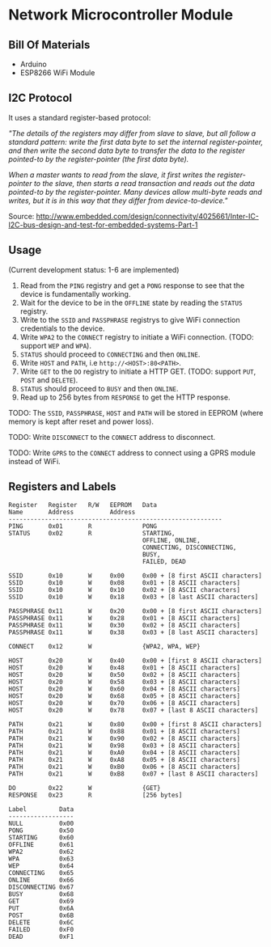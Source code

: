 Network Microcontroller Module
==============================

Bill Of Materials
-----------------

* Arduino
* ESP8266 WiFi Module


I2C Protocol
------------

It uses a standard register-based protocol:

_"The details of the registers may differ from slave to slave, but all follow a
standard pattern: write the first data byte to set the internal
register-pointer, and then write the second data byte to transfer the data to
the register pointed-to by the register-pointer (the first data byte)._

_When a master wants to read from the slave, it first writes the
register-pointer to the slave, then starts a read transaction and reads out the
data pointed-to by the register-pointer. Many devices allow multi-byte reads
and writes, but it is in this way that they differ from device-to-device."_

Source:
http://www.embedded.com/design/connectivity/4025661/Inter-IC-I2C-bus-design-and-test-for-embedded-systems-Part-1

Usage
-----

(Current development status: 1-6 are implemented)

1. Read from the `PING` registry and get a `PONG` response to see that the
   device is fundamentally working.
2. Wait for the device to be in the `OFFLINE` state by reading the `STATUS`
   registry.
3. Write to the `SSID` and `PASSPHRASE` registrys to give WiFi connection
   credentials to the device.
4. Write `WPA2` to the `CONNECT` registry to initiate a WiFi connection.
   (TODO: support `WEP` and `WPA`).
5. `STATUS` should proceed to `CONNECTING` and then `ONLINE`.
6. Write `HOST` and `PATH`, i.e `http://<HOST>:80<PATH>`.
7. Write `GET` to the `DO` registry to initiate a HTTP GET. (TODO: support
   `PUT`, `POST` and `DELETE`).
8. `STATUS` should proceed to `BUSY` and then `ONLINE`.
9. Read up to 256 bytes from `RESPONSE` to get the HTTP response.

TODO: The `SSID`, `PASSPHRASE`, `HOST` and `PATH` will be stored in EEPROM
(where memory is kept after reset and power loss).

TODO: Write `DISCONNECT` to the `CONNECT` address to disconnect.

TODO: Write `GPRS` to the `CONNECT` address to connect using a GPRS module
instead of WiFi.


Registers and Labels
--------------------

```
Register   Register   R/W   EEPROM   Data
Name       Address          Address
-----------------------------------------------------------
PING       0x01       R              PONG
STATUS     0x02       R              STARTING,
                                     OFFLINE, ONLINE,
                                     CONNECTING, DISCONNECTING,
                                     BUSY,
                                     FAILED, DEAD

SSID       0x10       W     0x00     0x00 + [8 first ASCII characters]
SSID       0x10       W     0x08     0x01 + [8 ASCII characters]
SSID       0x10       W     0x10     0x02 + [8 ASCII characters]
SSID       0x10       W     0x18     0x03 + [8 last ASCII characters]

PASSPHRASE 0x11       W     0x20     0x00 + [8 first ASCII characters]
PASSPHRASE 0x11       W     0x28     0x01 + [8 ASCII characters]
PASSPHRASE 0x11       W     0x30     0x02 + [8 ASCII characters]
PASSPHRASE 0x11       W     0x38     0x03 + [8 last ASCII characters]

CONNECT    0x12       W              {WPA2, WPA, WEP}

HOST       0x20       W     0x40     0x00 + [first 8 ASCII characters]
HOST       0x20       W     0x48     0x01 + [8 ASCII characters]
HOST       0x20       W     0x50     0x02 + [8 ASCII characters]
HOST       0x20       W     0x58     0x03 + [8 ASCII characters]
HOST       0x20       W     0x60     0x04 + [8 ASCII characters]
HOST       0x20       W     0x68     0x05 + [8 ASCII characters]
HOST       0x20       W     0x70     0x06 + [8 ASCII characters]
HOST       0x20       W     0x78     0x07 + [last 8 ASCII characters]

PATH       0x21       W     0x80     0x00 + [first 8 ASCII characters]
PATH       0x21       W     0x88     0x01 + [8 ASCII characters]
PATH       0x21       W     0x90     0x02 + [8 ASCII characters]
PATH       0x21       W     0x98     0x03 + [8 ASCII characters]
PATH       0x21       W     0xA0     0x04 + [8 ASCII characters]
PATH       0x21       W     0xA8     0x05 + [8 ASCII characters]
PATH       0x21       W     0xB0     0x06 + [8 ASCII characters]
PATH       0x21       W     0xB8     0x07 + [last 8 ASCII characters]

DO         0x22       W              {GET}
RESPONSE   0x23       R              [256 bytes]
```

```
Label         Data
------------------
NULL          0x00
PONG          0x50
STARTING      0x60
OFFLINE       0x61
WPA2          0x62
WPA           0x63
WEP           0x64
CONNECTING    0x65
ONLINE        0x66
DISCONNECTING 0x67
BUSY          0x68
GET           0x69
PUT           0x6A
POST          0x6B
DELETE        0x6C
FAILED        0xF0
DEAD          0xF1
```
